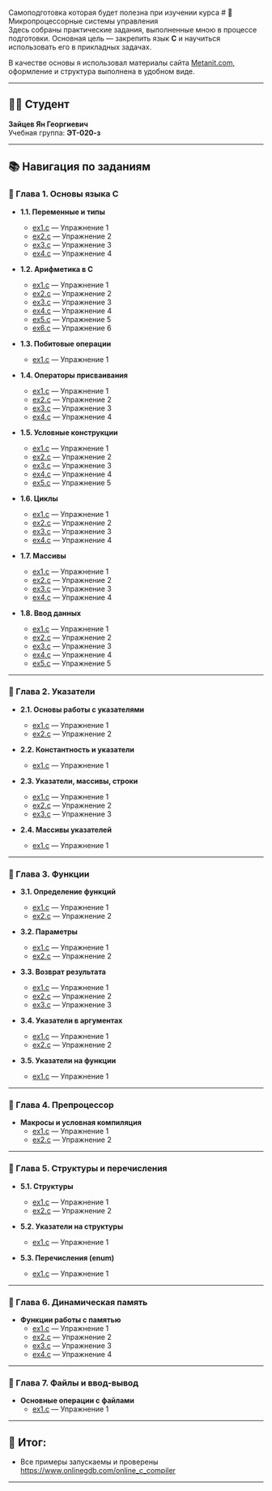 Самоподготовка которая будет полезна при изучении курса # 📘 Микропроцессорные системы управления  
Здесь собраны практические задания, выполненные мною в процессе подготовки. Основная цель — закрепить язык **C** и научиться использовать его в прикладных задачах.  

В качестве основы я использовал материалы сайта [Metanit.com](https://metanit.com/c/practice/), оформление и структура выполнена в удобном виде.

---

## 👨‍🎓 Студент
**Зайцев Ян Георгиевич**  
Учебная группа: **ЭТ-020-з**  

---

## 📚 Навигация по заданиям  

### 🔹 Глава 1. Основы языка C  
- **1.1. Переменные и типы**  
  - [ex1.c](Chapter%201/1/ex1.c) — Упражнение 1  
  - [ex2.c](Chapter%201/1/ex2.c) — Упражнение 2  
  - [ex3.c](Chapter%201/1/ex3.c) — Упражнение 3  
  - [ex4.c](Chapter%201/1/ex4.c) — Упражнение 4  

- **1.2. Арифметика в C**  
  - [ex1.c](Chapter%201/2/ex1.c) — Упражнение 1  
  - [ex2.c](Chapter%201/2/ex2.c) — Упражнение 2  
  - [ex3.c](Chapter%201/2/ex3.c) — Упражнение 3  
  - [ex4.c](Chapter%201/2/ex4.c) — Упражнение 4  
  - [ex5.c](Chapter%201/2/ex5.c) — Упражнение 5  
  - [ex6.c](Chapter%201/2/ex6.c) — Упражнение 6  

- **1.3. Побитовые операции**  
  - [ex1.c](Chapter%201/3/ex1.c) — Упражнение 1  

- **1.4. Операторы присваивания**  
  - [ex1.c](Chapter%201/4/ex1.c) — Упражнение 1  
  - [ex2.c](Chapter%201/4/ex2.c) — Упражнение 2  
  - [ex3.c](Chapter%201/4/ex3.c) — Упражнение 3  
  - [ex4.c](Chapter%201/4/ex4.c) — Упражнение 4  

- **1.5. Условные конструкции**  
  - [ex1.c](Chapter%201/5/ex1.c) — Упражнение 1  
  - [ex2.c](Chapter%201/5/ex2.c) — Упражнение 2  
  - [ex3.c](Chapter%201/5/ex3.c) — Упражнение 3  
  - [ex4.c](Chapter%201/5/ex4.c) — Упражнение 4  
  - [ex5.c](Chapter%201/5/ex5.c) — Упражнение 5  

- **1.6. Циклы**  
  - [ex1.c](Chapter%201/6/ex1.c) — Упражнение 1  
  - [ex2.c](Chapter%201/6/ex2.c) — Упражнение 2  
  - [ex3.c](Chapter%201/6/ex3.c) — Упражнение 3  
  - [ex4.c](Chapter%201/6/ex4.c) — Упражнение 4  

- **1.7. Массивы**  
  - [ex1.c](Chapter%201/7/ex1.c) — Упражнение 1  
  - [ex2.c](Chapter%201/7/ex2.c) — Упражнение 2  
  - [ex3.c](Chapter%201/7/ex3.c) — Упражнение 3  
  - [ex4.c](Chapter%201/7/ex4.c) — Упражнение 4  

- **1.8. Ввод данных**  
  - [ex1.c](Chapter%201/8/ex1.c) — Упражнение 1  
  - [ex2.c](Chapter%201/8/ex2.c) — Упражнение 2  
  - [ex3.c](Chapter%201/8/ex3.c) — Упражнение 3  
  - [ex4.c](Chapter%201/8/ex4.c) — Упражнение 4  
  - [ex5.c](Chapter%201/8/ex5.c) — Упражнение 5  

---

### 🔹 Глава 2. Указатели  
- **2.1. Основы работы с указателями**  
  - [ex1.c](Chapter%202/1/ex1.c) — Упражнение 1  
  - [ex2.c](Chapter%202/1/ex2.c) — Упражнение 2  

- **2.2. Константность и указатели**  
  - [ex1.c](Chapter%202/2/ex1.c) — Упражнение 1  

- **2.3. Указатели, массивы, строки**  
  - [ex1.c](Chapter%202/3/ex1.c) — Упражнение 1  
  - [ex2.c](Chapter%202/3/ex2.c) — Упражнение 2  
  - [ex3.c](Chapter%202/3/ex3.c) — Упражнение 3  

- **2.4. Массивы указателей**  
  - [ex1.c](Chapter%202/4/ex1.c) — Упражнение 1  

---

### 🔹 Глава 3. Функции  
- **3.1. Определение функций**  
  - [ex1.c](Chapter%203/1/ex1.c) — Упражнение 1  
  - [ex2.c](Chapter%203/1/ex2.c) — Упражнение 2  

- **3.2. Параметры**  
  - [ex1.c](Chapter%203/2/ex1.c) — Упражнение 1  
  - [ex2.c](Chapter%203/2/ex1.c) — Упражнение 2  

- **3.3. Возврат результата**  
  - [ex1.c](Chapter%203/3/ex1.c) — Упражнение 1  
  - [ex2.c](Chapter%203/3/ex2.c) — Упражнение 2  
  - [ex3.c](Chapter%203/3/ex3.c) — Упражнение 3  

- **3.4. Указатели в аргументах**  
  - [ex1.c](Chapter%203/4/ex1.c) — Упражнение 1  
  - [ex2.c](Chapter%203/4/ex2.c) — Упражнение 2  

- **3.5. Указатели на функции**  
  - [ex1.c](Chapter%203/5/ex1.c) — Упражнение 1  

---

### 🔹 Глава 4. Препроцессор  
- **Макросы и условная компиляция**  
  - [ex1.c](Chapter%204/ex1.c) — Упражнение 1  
  - [ex2.c](Chapter%204/ex2.c) — Упражнение 2  

---

### 🔹 Глава 5. Структуры и перечисления  
- **5.1. Структуры**  
  - [ex1.c](Chapter%205/1/ex1.c) — Упражнение 1  
  - [ex2.c](Chapter%205/1/ex2.c) — Упражнение 2  

- **5.2. Указатели на структуры**  
  - [ex1.c](Chapter%205/2/ex1.c) — Упражнение 1  

- **5.3. Перечисления (enum)**  
  - [ex1.c](Chapter%205/3/ex1.c) — Упражнение 1  

---

### 🔹 Глава 6. Динамическая память  
- **Функции работы с памятью**  
  - [ex1.c](Chapter%206/ex1.c) — Упражнение 1  
  - [ex2.c](Chapter%206/ex2.c) — Упражнение 2  
  - [ex3.c](Chapter%206/ex3.c) — Упражнение 3  
  - [ex4.c](Chapter%206/ex4.c) — Упражнение 4  

---

### 🔹 Глава 7. Файлы и ввод-вывод  
- **Основные операции с файлами**  
  - [ex1.c](Chapter%207/ex1.c) — Упражнение 1  

---


## 🔧 Итог:
- Все примеры запускаемы и проверены https://www.onlinegdb.com/online_c_compiler

---
